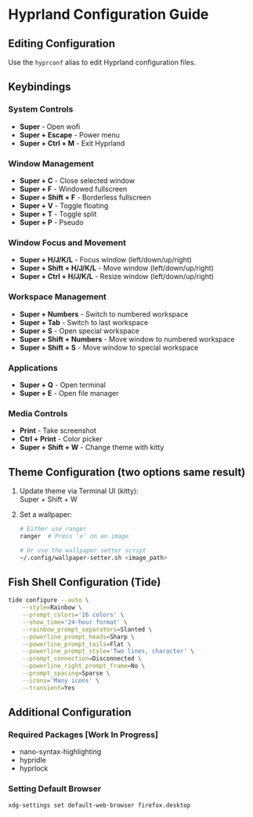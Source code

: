# Hyprland Configuration Guide

## Editing Configuration
Use the `hyprconf` alias to edit Hyprland configuration files.

## Keybindings

### System Controls
- **Super** - Open wofi
- **Super + Escape** - Power menu
- **Super + Ctrl + M** - Exit Hyprland

### Window Management
- **Super + C** - Close selected window
- **Super + F** - Windowed fullscreen
- **Super + Shift + F** - Borderless fullscreen
- **Super + V** - Toggle floating
- **Super + T** - Toggle split
- **Super + P** - Pseudo

### Window Focus and Movement
- **Super + H/J/K/L** - Focus window (left/down/up/right)
- **Super + Shift + H/J/K/L** - Move window (left/down/up/right)
- **Super + Ctrl + H/J/K/L** - Resize window (left/down/up/right)

### Workspace Management
- **Super + Numbers** - Switch to numbered workspace
- **Super + Tab** - Switch to last workspace
- **Super + S** - Open special workspace
- **Super + Shift + Numbers** - Move window to numbered workspace
- **Super + Shift + S** - Move window to special workspace

### Applications
- **Super + Q** - Open terminal
- **Super + E** - Open file manager

### Media Controls
- **Print** - Take screenshot
- **Ctrl + Print** - Color picker
- **Super + Shift + W** - Change theme with kitty

## Theme Configuration (two options same result)

1. Update theme via Terminal UI (kitty):       
     Super + Shift + W

2. Set a wallpaper:
   ```bash
   # Either use ranger
   ranger  # Press 'x' on an image
   
   # Or use the wallpaper setter script
   ~/.config/wallpaper-setter.sh <image_path>
   ```

## Fish Shell Configuration (Tide)

```bash
tide configure --auto \
    --style=Rainbow \
    --prompt_colors='16 colors' \
    --show_time='24-hour format' \
    --rainbow_prompt_separators=Slanted \
    --powerline_prompt_heads=Sharp \
    --powerline_prompt_tails=Flat \
    --powerline_prompt_style='Two lines, character' \
    --prompt_connection=Disconnected \
    --powerline_right_prompt_frame=No \
    --prompt_spacing=Sparse \
    --icons='Many icons' \
    --transient=Yes
```

## Additional Configuration

### Required Packages [Work In Progress]
- nano-syntax-highlighting
- hypridle
- hyprlock

### Setting Default Browser
```bash
xdg-settings set default-web-browser firefox.desktop
```
